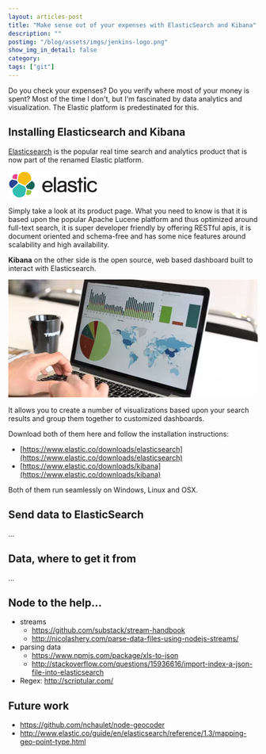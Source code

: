 ```yaml
---
layout: articles-post
title: "Make sense out of your expenses with ElasticSearch and Kibana"
description: ""
postimg: "/blog/assets/imgs/jenkins-logo.png"
show_img_in_detail: false
category:
tags: ["git"]
---
```


Do you check your expenses? Do you verify where most of your money is spent? Most of the time I don't, but I'm fascinated by data analytics and visualization. The Elastic platform is predestinated for this.

## Installing Elasticsearch and Kibana

[Elasticsearch](https://www.elastic.co/products/elasticsearch) is the popular real time search and analytics product that is now part of the renamed Elastic platform.

![](/blog/assets/imgs/logo-elasticsearch.png)

Simply take a look at its product page. What you need to know is that it is based upon the popular Apache Lucene platform and thus optimized around full-text search, it is super developer friendly by offering RESTful apis, it is document oriented and schema-free and has some nice features around scalability and high availability.

**Kibana** on the other side is the open source, web based dashboard built to interact with Elasticsearch.

![](/blog/assets/imgs/kibana.png)

It allows you to create a number of visualizations based upon your search results and group them together to customized dashboards.

Download both of them here and follow the installation instructions:

- [https://www.elastic.co/downloads/elasticsearch](https://www.elastic.co/downloads/elasticsearch)
- [https://www.elastic.co/downloads/kibana](https://www.elastic.co/downloads/kibana)

Both of them run seamlessly on Windows, Linux and OSX.

## Send data to ElasticSearch



...

## Data, where to get it from

...

## Node to the help...

- streams
  - https://github.com/substack/stream-handbook
  - http://nicolashery.com/parse-data-files-using-nodejs-streams/
- parsing data
  - https://www.npmjs.com/package/xls-to-json
  - http://stackoverflow.com/questions/15936616/import-index-a-json-file-into-elasticsearch
- Regex: http://scriptular.com/

## Future work

- https://github.com/nchaulet/node-geocoder
- http://www.elastic.co/guide/en/elasticsearch/reference/1.3/mapping-geo-point-type.html
